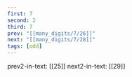 ```yaml
---
first: 7
second: 2
third: 7
prev: "[[many_digits/7/26]]"
next: "[[many_digits/7/28]]"
tags: [odd]
---
```

prev2-in-text: [[25]]
next2-in-text: [[29]]
